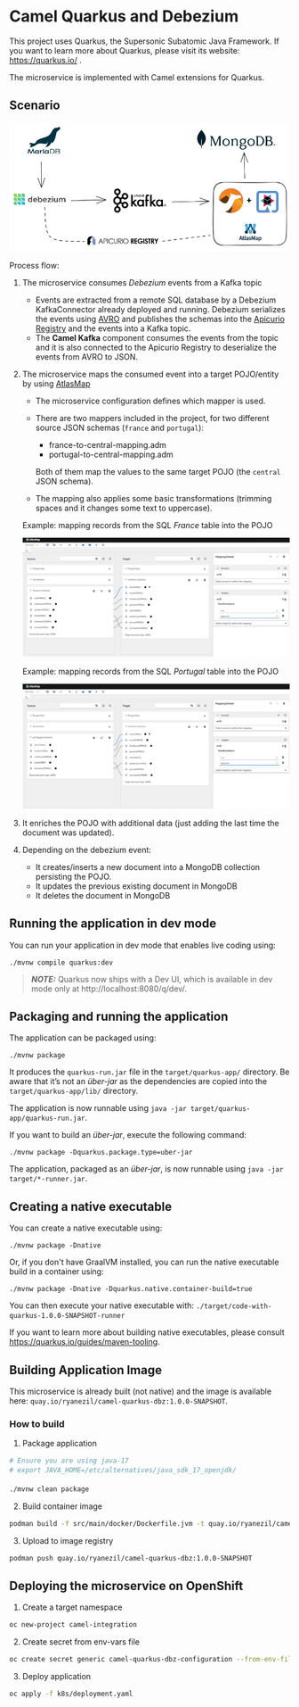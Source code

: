 # Camel Quarkus and Debezium

This project uses Quarkus, the Supersonic Subatomic Java Framework. If you want to learn more about Quarkus, please visit its website: https://quarkus.io/ .

The microservice is implemented with Camel extensions for Quarkus.

## Scenario

![Big picture](pictures/diagram.png)


Process flow:

1. The microservice consumes _Debezium_ events from a Kafka topic
   + Events are extracted from a remote SQL database by a Debezium KafkaConnector already deployed and running. Debezium serializes the events using [AVRO](https://avro.apache.org/) and publishes the schemas into the [Apicurio Registry](https://www.apicur.io/registry/) and the events into a Kafka topic.
   + The **Camel Kafka** component consumes the events from the topic and it is also connected to the Apicurio Registry to deserialize the events from AVRO to JSON.

2. The microservice maps the consumed event into a target POJO/entity by using [AtlasMap](https://www.atlasmap.io/)
   + The microservice configuration defines which mapper is used.
   + There are two mappers included in the project, for two different source JSON schemas (`france` and `portugal`):
     + france-to-central-mapping.adm
     + portugal-to-central-mapping.adm
   
     Both of them map the values to the same target POJO (the `central` JSON schema).
   
   + The mapping also applies some basic transformations (trimming spaces and it changes some text to uppercase).

    Example: mapping records from the SQL _France_ table into the POJO

    ![Atlasmap - France schema to POJO mapping](pictures/france-mapping.png)

    Example: mapping records from the SQL _Portugal_ table into the POJO

    ![Atlasmap - Portugal schema to POJO mapping](pictures/portugal-mapping.png)


3. It enriches the POJO with additional data (just adding the last time the document was updated).

4. Depending on the debezium event:
   
   + It creates/inserts a new document into a MongoDB collection persisting the POJO.
   + It updates the previous existing document in MongoDB
   + It deletes the document in MongoDB



## Running the application in dev mode

You can run your application in dev mode that enables live coding using:
```shell script
./mvnw compile quarkus:dev
```

> **_NOTE:_**  Quarkus now ships with a Dev UI, which is available in dev mode only at http://localhost:8080/q/dev/.

## Packaging and running the application

The application can be packaged using:
```shell script
./mvnw package
```
It produces the `quarkus-run.jar` file in the `target/quarkus-app/` directory.
Be aware that it’s not an _über-jar_ as the dependencies are copied into the `target/quarkus-app/lib/` directory.

The application is now runnable using `java -jar target/quarkus-app/quarkus-run.jar`.

If you want to build an _über-jar_, execute the following command:
```shell script
./mvnw package -Dquarkus.package.type=uber-jar
```

The application, packaged as an _über-jar_, is now runnable using `java -jar target/*-runner.jar`.

## Creating a native executable

You can create a native executable using: 
```shell script
./mvnw package -Dnative
```

Or, if you don't have GraalVM installed, you can run the native executable build in a container using: 
```shell script
./mvnw package -Dnative -Dquarkus.native.container-build=true
```

You can then execute your native executable with: `./target/code-with-quarkus-1.0.0-SNAPSHOT-runner`

If you want to learn more about building native executables, please consult https://quarkus.io/guides/maven-tooling.


## Building Application Image

This microservice is already built (not native) and the image is available here: ```quay.io/ryanezil/camel-quarkus-dbz:1.0.0-SNAPSHOT```.

### How to build

1. Package application

```bash
# Ensure you are using java-17
# export JAVA_HOME=/etc/alternatives/java_sdk_17_openjdk/

./mvnw clean package
```

2. Build container image

```bash
podman build -f src/main/docker/Dockerfile.jvm -t quay.io/ryanezil/camel-quarkus-dbz:1.0.0-SNAPSHOT .
```

3. Upload to image registry

```bash
podman push quay.io/ryanezil/camel-quarkus-dbz:1.0.0-SNAPSHOT   
```


## Deploying the microservice on OpenShift

1. Create a target namespace

```bash
oc new-project camel-integration
```

2. Create secret from env-vars file

```bash
oc create secret generic camel-quarkus-dbz-configuration --from-env-file=k8s/configuration.env
```

3. Deploy application

```bash
oc apply -f k8s/deployment.yaml
```